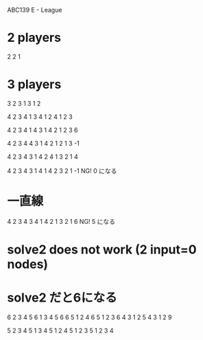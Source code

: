 ABC139 E - League

# 2 players
2
2
1


# 3 players
3
2 3
1 3
1 2

4
2 3 4
1 3 4
1 2 4
1 2 3

4
2 3 4
1 4 3
1 4 2
1 2 3
6

4
2 3 4
4 3 1
4 2 1
2 1 3
-1

4
2 3 4
3 1 4
2 4 1
3 2 1
4

4
2 3 4
3 1 4
1 4 2
3 2 1
-1 NG! 0 になる


# 一直線
4
2 3 4
3 4 1
4 2 1
3 2 1
6 NG! 5 になる

# solve2 does not work (2 input=0 nodes)
# solve2 だと6になる
6
2 3 4 5 6
1 3 4 5 6
6 5 1 2 4
6 5 1 2 3
6 4 3 1 2
5 4 3 1 2
9 

5 
2 3 4 5
1 3 4 5
1 2 4 5
1 2 3 5
1 2 3 4

